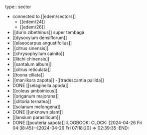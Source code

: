 type:: sector

- connected to [[edem/sectors]]
	- [[edem/24]]
	- [[edem/26]]
- [[durio zibethinus]] super tembaga
- [[dysoxylum densiflorum]]
- [[elaeocarpus angustifolius]]
- [[citrus sinensis]]
- [[chrysophyllum cainito]]
- [[litchi chinensis]]
- [[santalum album]]
- [[citrus reticulata]]
- [[toona ciliata]]
- [[manilkara zapota]]
-[[tradescantia pallida]]
- DONE [[selaginella apoda]]
- [[coleus amboinicus]]
- [[origanum majorana]]
- [[clitoria ternatea]]
- [[solanum melongena]]
- DONE [[unknown plant]] 
- [[lansium parasiticum]]
- DONE [[pouteria sapota]]
  :LOGBOOK:
  CLOCK: [2024-04-26 Fri 04:38:45]--[2024-04-26 Fri 07:18:20] =>  02:39:35
  :END: